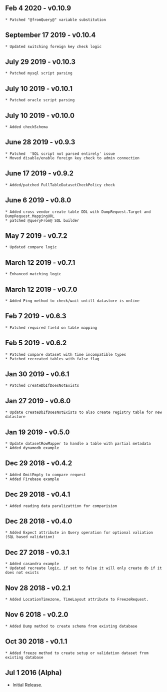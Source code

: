 ## Feb 4 2020 - v0.10.9
    * Patched "@fromQuery@" variable substitution 
    
## September 17 2019 - v0.10.4
    * Updated switching foreign key check logic
    
## July 29 2019 - v0.10.3
    * Patched mysql script parsing

## July 10 2019 - v0.10.1
    * Patched oracle script parsing
    
## July 10 2019 - v0.10.0
    * Added checkSchema

## June 28 2019 - v0.9.3
    * Patched  'SQL script not parsed entirely' issue
    * Moved disable/enable foreign key check to admin connection

## June 17 2019 - v0.9.2
    * Added/patched FullTableDatasetCheckPolicy check
    
## June 6 2019 - v0.8.0
    * Added cross vendor create table DDL with DumpRequest.Target and DumpRequest.MappingURL
    * patched @queryFrom@ SQL builder 

## May 7 2019 - v0.7.2
    * Updated compare logic

## March 12 2019 - v0.7.1
    * Enhanced matching logic

## March 12 2019 - v0.7.0
    * Added Ping method to check/wait untill datastore is online

## Feb 7 2019 - v0.6.3
    * Patched required field on table mapping

## Feb 5 2019 - v0.6.2
    * Patched compare dataset with time incompatible types
    * Patched recreated tables with false flag 

## Jan 30 2019 - v0.6.1
    * Patched createDbIfDoesNotExists

## Jan 27 2019 - v0.6.0
    * Update createDbIfDoesNotExists to also create registry table for new datastore

## Jan 19 2019 - v0.5.0
    * Update datasetRowMapper to handle a table with partial metadata
    * Added dynamodb example

## Dec 29 2018 - v0.4.2
    * Added OmitEmpty to compare request
    * Added Firebase example
    

## Dec 29 2018 - v0.4.1
    * Added reading data paralizattion for comparision 
    
## Dec 28 2018 - v0.4.0
    * Added Expect attribute in Query operation for optional valiation (SQL based validation)

## Dec 27 2018 - v0.3.1
    * Added casandra example
    * Updated recreate logic, if set to false it will only create db if it does not exists

## Nov 28 2018 - v0.2.1
    * Added LocationTimezone, TimeLayout attribute to FreezeRequest.

## Nov 6 2018 - v0.2.0
    * Added Dump method to create schema from existing database

## Oct 30 2018 - v0.1.1
    * Added freeze method to create setup or validation dataset from existing database


## Jul 1 2016 (Alpha)

  * Initial Release.

